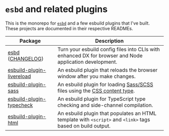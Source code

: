 # `esbd` and related plugins

This is the monorepo for [`esbd`](https://github.com/jgoz/esbuild-plugins/blob/master/packages/esbd/) and a few esbuild plugins that I've built. These projects are documented in their respective READMEs.

| Package                                                                                                                                                                  | Description                                                                                                                                        |
| ------------------------------------------------------------------------------------------------------------------------------------------------------------------------ | -------------------------------------------------------------------------------------------------------------------------------------------------- |
| [esbd](https://github.com/jgoz/esbuild-plugins/blob/master/packages/esbd/) ([CHANGELOG](https://github.com/jgoz/esbuild-plugins/blob/master/packages/esbd/CHANGELOG.md)) | Turn your esbuild config files into CLIs with enhanced DX for browser and Node application development.                                            |
| [esbuild-plugin-livereload](https://github.com/jgoz/esbuild-plugins/blob/master/packages/esbuild-plugin-livereload/)                                                     | An esbuild plugin that reloads the browser window after you make changes.                                                                          |
| [esbuild-plugin-sass](https://github.com/jgoz/esbuild-plugins/blob/master/packages/esbuild-plugin-sass/)                                                                 | An esbuild plugin for loading [Sass/SCSS](https://sass-lang.com) files using the [CSS content type](https://esbuild.github.io/content-types/#css). |
| [esbuild-plugin-typecheck](https://github.com/jgoz/esbuild-plugins/blob/master/packages/esbuild-plugin-typecheck/)                                                       | An esbuild plugin for TypeScript type checking and side-channel compilation.                                                                       |
| [esbuild-plugin-html](https://github.com/jgoz/esbuild-plugins/blob/master/packages/esbuild-plugin-html/)                                                                 | An esbuild plugin that populates an HTML template with `<script>` and `<link>` tags based on build output.                                         |
